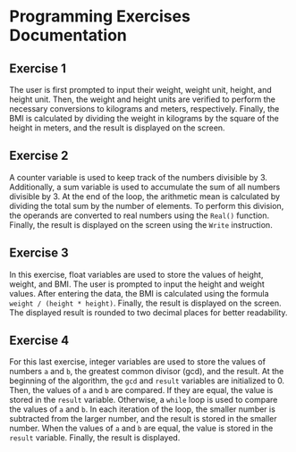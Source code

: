 # Programming Exercises Documentation

## Exercise 1

The user is first prompted to input their weight, weight unit, height, and height unit. Then, the weight and height units are verified to perform the necessary conversions to kilograms and meters, respectively. Finally, the BMI is calculated by dividing the weight in kilograms by the square of the height in meters, and the result is displayed on the screen.

## Exercise 2

A counter variable is used to keep track of the numbers divisible by 3. Additionally, a sum variable is used to accumulate the sum of all numbers divisible by 3. At the end of the loop, the arithmetic mean is calculated by dividing the total sum by the number of elements. To perform this division, the operands are converted to real numbers using the `Real()` function. Finally, the result is displayed on the screen using the `Write` instruction.

## Exercise 3

In this exercise, float variables are used to store the values of height, weight, and BMI. The user is prompted to input the height and weight values. After entering the data, the BMI is calculated using the formula `weight / (height * height)`. Finally, the result is displayed on the screen. The displayed result is rounded to two decimal places for better readability.

## Exercise 4

For this last exercise, integer variables are used to store the values of numbers `a` and `b`, the greatest common divisor (gcd), and the result. At the beginning of the algorithm, the `gcd` and `result` variables are initialized to 0. Then, the values of `a` and `b` are compared. If they are equal, the value is stored in the `result` variable. Otherwise, a `while` loop is used to compare the values of `a` and `b`. In each iteration of the loop, the smaller number is subtracted from the larger number, and the result is stored in the smaller number. When the values of `a` and `b` are equal, the value is stored in the `result` variable. Finally, the result is displayed.

